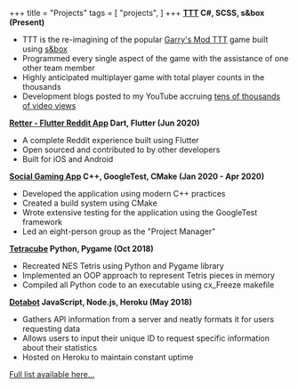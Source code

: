+++
title = "Projects"
tags = [
    "projects",
]
+++
**[TTT](https://sbox-ttt.github.io/) C#, SCSS, s&box (Present)**
- TTT is the re-imagining of the popular [Garry's Mod TTT](https://www.troubleinterroristtown.com/) game built using [s&box](https://sbox.facepunch.com/news)
- Programmed every single aspect of the game with the assistance of one other team member
- Highly anticipated multiplayer game with total player counts in the thousands
- Development blogs posted to my YouTube accruing [tens of thousands of video views](https://www.youtube.com/watch?v=X4cRa04afgY)

**[Retter - Flutter Reddit App](https://github.com/matekdev/Retter) Dart, Flutter (Jun 2020)**
- A complete Reddit experience built using Flutter
- Open sourced and contributed to by other developers
- Built for iOS and Android

**[Social Gaming App](https://github.com/matekdev/Social-Gaming-App) C++, GoogleTest, CMake (Jan 2020 - Apr 2020)**
- Developed the application using modern C++ practices
- Created a build system using CMake
- Wrote extensive testing for the application using the GoogleTest framework
- Led an eight-person group as the "Project Manager"

**[Tetracube](https://github.com/matekdev/Tetracube) Python, Pygame (Oct 2018)**
- Recreated NES Tetris using Python and Pygame library
- Implemented an OOP approach to represent Tetris pieces in memory
- Compiled all Python code to an executable using cx_Freeze makefile

**[Dotabot](https://github.com/matekdev/dotabot) JavaScript, Node.js, Heroku (May 2018)**
- Gathers API information from a server and neatly formats it for users requesting data
- Allows users to input their unique ID to request specific information about their statistics
- Hosted on Heroku to maintain constant uptime

[Full list available here...](https://github.com/matekdev?tab=repositories)
